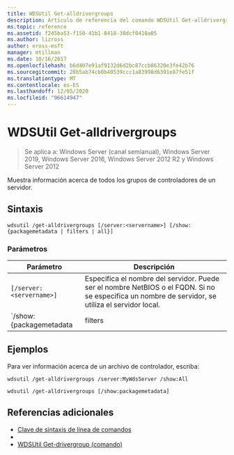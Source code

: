```yaml
---
title: WDSUtil Get-alldrivergroups
description: Artículo de referencia del comando WDSUtil Get-alldrivergroups, que muestra información acerca de todos los grupos de controladores de un servidor.
ms.topic: reference
ms.assetid: f245ba53-f150-41b1-8418-38dcf0410a05
ms.author: lizross
author: eross-msft
manager: mtillman
ms.date: 10/16/2017
ms.openlocfilehash: b6d407e91af9132d6d2bc87ccb86320e3fe42b76
ms.sourcegitcommit: 28b5ab74cb0b40539ccc1a83998d6391e87fe51f
ms.translationtype: MT
ms.contentlocale: es-ES
ms.lasthandoff: 12/05/2020
ms.locfileid: "96614947"
---
```

# <a name="wdsutil-get-alldrivergroups"></a>WDSUtil Get-alldrivergroups

> Se aplica a: Windows Server (canal semianual), Windows Server 2019, Windows Server 2016, Windows Server 2012 R2 y Windows Server 2012

Muestra información acerca de todos los grupos de controladores de un servidor.

## <a name="syntax"></a>Sintaxis

```
wdsutil /get-alldrivergroups [/server:<servername>] [/show:{packagemetadata | filters | all}]
```

### <a name="parameters"></a>Parámetros

| Parámetro | Descripción |
|--|--|
| `[/server:<servername>]` | Especifica el nombre del servidor. Puede ser el nombre NetBIOS o el FQDN. Si no se especifica un nombre de servidor, se utiliza el servidor local. |
| `/show:{packagemetadata | filters | all}]` | Muestra los metadatos de todos los paquetes de controladores del grupo especificado. **PackageMetaData** muestra información acerca de todos los filtros del grupo de controladores. **Filtros** muestra los metadatos de todos los paquetes de controladores y filtros del grupo. |

## <a name="examples"></a>Ejemplos

Para ver información acerca de un archivo de controlador, escriba:

```
wdsutil /get-alldrivergroups /server:MyWdsServer /show:All
```

```
wdsutil /get-alldrivergroups [/show:packagemetadata]
```

## <a name="additional-references"></a>Referencias adicionales

- [Clave de sintaxis de línea de comandos](command-line-syntax-key.md)
-
- [WDSUtil Get-drivergroup (comando)](wdsutil-get-drivergroup.md)
